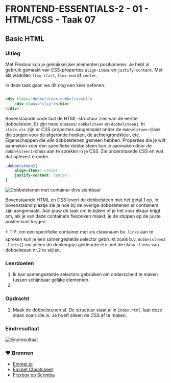 # FRONTEND-ESSENTIALS-2 - 01 - HTML/CSS - Taak 07

## Basic HTML 

### Uitleg

Met Flexbox kun je gemakkelijker elementen positioneren. Je hebt al gebruik gemaakt van CSS-properties `align-items` en `justify-content`. Met als waarden `flex-start`, `flex-end` of `center`.

In deze taak gaan we dit nog een keer oefenen.

```html

<div class="dobbelsteen dobbelsteen1">
    <div class="stip"></div>
</div>
```
Bovenstaande code laat de HTML-structuur zien van de eerste dobbelsteen. Er zijn twee classes: `dobbelsteen` en `dobbelsteen1`. In `style.css` zijn er CSS-properties aangemaakt onder de `dobbelsteen`-class die zorgen voor de afgeronde hoeken, de achtergrondkleur, etc. Eigenschappen die *alle* dobbelstenen gemeen hebben. Properties die je wilt aanmaken voor een specifieke dobbelsteen kun je aanmaken door de `dobbelsteen1`-class aan te spreken in je CSS. Zie onderstaande CSS en wat dat oplevert eronder.

```css
.dobbelsteen1{
    align-items: center;
    justify-content: center;
}
```
![Dobbelstenen met container divs zichtbaar](img/dobbelstenen-container-vis.jpg)

Bovenstaande HTML en CSS levert de dobbelsteen met het getal 1 op. In bovenstaand plaatje zie je hoe bij de overige dobbelstenen er containers zijn aangemaakt. Aan jouw de taak om te kijken of je het voor elkaar krijgt om, als je van deze containers flexboxen maakt, je de stippen op de juiste positie kunt krijgen.

:zap: TIP: om een specifieke container met als classnaam bv. `links` aan te spreken kun je een samengestelde selector gebruikt zoals b.v. `dobbelsteen2 .links{}` om alleen de donkergrijs gekleurde `div` met de class `.links` van dobbelsteen nr.2 te stijlen.


### Leerdoelen

1. Ik kan samengestelde selectors gebruiken om onderscheid te maken tussen schijnbaar gelijke elementen.
2. 

### Opdracht

1. Maak de dobbelstenen af. De structuur staat al in `index.html`, laat deze staan zoals die is. Je hoeft alleen de CSS af te maken.

### Eindresultaat

![Eindresultaat](img/eindres-dobbelstenen.jpg)

### :heart: Bronnen

* [Emmet.io](https://www.emmet.io/)  
* [Emmet Cheatsheet](https://docs.emmet.io/cheat-sheet/)
* [Flexbox op Scrimba](https://scrimba.com/learn/flexbox)